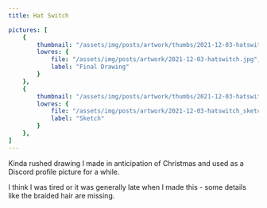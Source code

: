 ```yaml
---
title: Hat Switch

pictures: [
	{
		thumbnail: "/assets/img/posts/artwork/thumbs/2021-12-03-hatswitch.jpg",
		lowres: {
			file: "/assets/img/posts/artwork/2021-12-03-hatswitch.jpg",
			label: "Final Drawing"
		}
	},
	{
		thumbnail: "/assets/img/posts/artwork/thumbs/2021-12-03-hatswitch_sketch.jpg",
		lowres: {
			file: "/assets/img/posts/artwork/2021-12-03-hatswitch_sketch.jpg",
			label: "Sketch"
		}
	},
]
---
```

Kinda rushed drawing I made in anticipation of Christmas and used as a Discord profile picture for a while.

I think I was tired or it was generally late when I made this - some details like the braided hair are missing.
